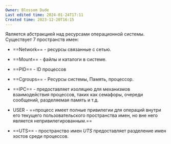 ```yaml
---
Owner: Blossom Dude
Last edited time: 2024-01-24T17:11
Created time: 2023-12-20T16:15
---
```

Является абстракцией над ресурсами операционной системы.  
Существует 7 пространств имен:  

- ==Network== - ресурсы связанные с сетью.
- ==Mount== - файлы и каталоги в системе.
- ==PID== - ID процессов
- ==Сgroups== - Ресурсы системы, Память, процессор.
- ==IPC== - предоставляет изоляцию для механизмов взаимодействия процессов, таких как семафоры, очереди сообщений, разделяемая память и т.д.

- USER - ==процесс имеет полные привилегии для операций внутри его текущего пользовательского пространства имен, но вне него является непривилегированным.==

- ==UTS== - пространство имен _UTS_ предоставляет разделение имен хостов среди процессов.